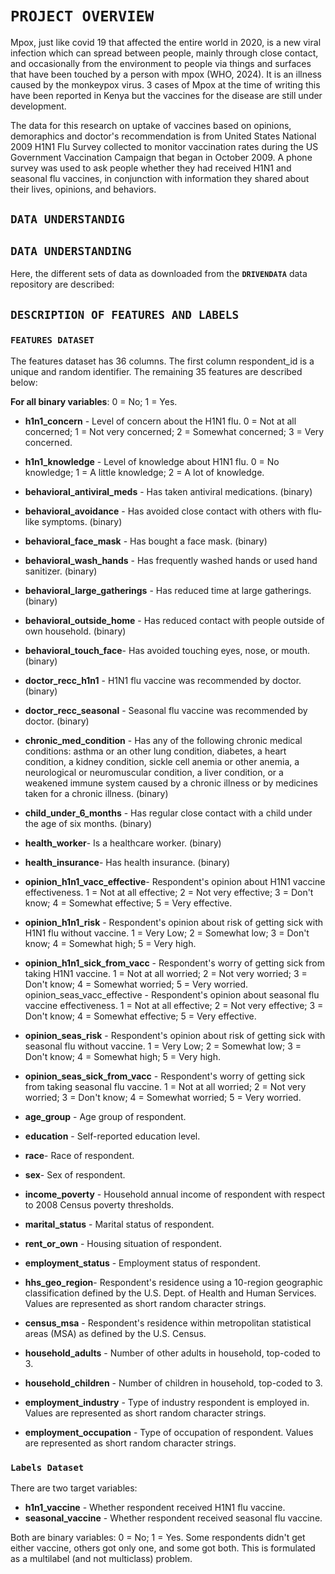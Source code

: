 # **`PROJECT OVERVIEW`**

Mpox, just like covid 19 that affected the entire world in 2020,  is a new viral infection which can spread between people, mainly through close contact, and occasionally from the environment to people via things and surfaces that have been touched by a person with mpox (WHO, 2024). It is an illness caused by the monkeypox virus. 3 cases of Mpox at the time of writing this have been reported in Kenya but the vaccines for the disease are still under development.

The data for this research on uptake of vaccines based on opinions, demoraphics and doctor's recommendation is from United States National 2009 H1N1 Flu Survey collected to monitor vaccination rates during the US Government Vaccination Campaign that began in October 2009. A phone survey was used to ask people whether they had received H1N1 and seasonal flu vaccines, in conjunction with information they shared about their lives, opinions, and behaviors.

## **`DATA UNDERSTANDIG`**

## **`DATA UNDERSTANDING`**

Here, the different sets of data as downloaded from the **`DRIVENDATA`** data repository are described:



## **`DESCRIPTION OF FEATURES AND LABELS`**

### **`FEATURES DATASET`**

The features dataset has 36 columns. The first column respondent_id is a unique and random identifier. The remaining 35 features are described below:

**For all binary variables**: 0 = No; 1 = Yes.

- **h1n1_concern** - Level of concern about the H1N1 flu.
0 = Not at all concerned; 1 = Not very concerned; 2 = Somewhat concerned; 3 = Very concerned.

- **h1n1_knowledge** - Level of knowledge about H1N1 flu.
0 = No knowledge; 1 = A little knowledge; 2 = A lot of knowledge.
- **behavioral_antiviral_meds** - Has taken antiviral medications. (binary)
- **behavioral_avoidance** - Has avoided close contact with others with flu-like symptoms. (binary)
- **behavioral_face_mask** - Has bought a face mask. (binary)
- **behavioral_wash_hands** - Has frequently washed hands or used hand sanitizer. (binary)
- **behavioral_large_gatherings** - Has reduced time at large gatherings. (binary)
- **behavioral_outside_home** - Has reduced contact with people outside of own household. (binary)
- **behavioral_touch_face**- Has avoided touching eyes, nose, or mouth. (binary)
- **doctor_recc_h1n1** - H1N1 flu vaccine was recommended by doctor. (binary)
- **doctor_recc_seasonal** - Seasonal flu vaccine was recommended by doctor. (binary)
- **chronic_med_condition** - Has any of the following chronic medical conditions: asthma or an other lung condition, diabetes, a heart condition, a kidney condition, sickle cell anemia or other anemia, a neurological or neuromuscular condition, a liver condition, or a weakened immune system caused by a chronic illness or by medicines taken for a chronic illness. (binary)
- **child_under_6_months** - Has regular close contact with a child under the age of six months. (binary)
- **health_worker**- Is a healthcare worker. (binary)
- **health_insurance**- Has health insurance. (binary)
- **opinion_h1n1_vacc_effective**- Respondent's opinion about H1N1 vaccine effectiveness.
1 = Not at all effective; 2 = Not very effective; 3 = Don't know; 4 = Somewhat effective; 5 = Very effective.
- **opinion_h1n1_risk** - Respondent's opinion about risk of getting sick with H1N1 flu without vaccine.
1 = Very Low; 2 = Somewhat low; 3 = Don't know; 4 = Somewhat high; 5 = Very high.
- **opinion_h1n1_sick_from_vacc** - Respondent's worry of getting sick from taking H1N1 vaccine.
1 = Not at all worried; 2 = Not very worried; 3 = Don't know; 4 = Somewhat worried; 5 = Very worried.
opinion_seas_vacc_effective - Respondent's opinion about seasonal flu vaccine effectiveness.
1 = Not at all effective; 2 = Not very effective; 3 = Don't know; 4 = Somewhat effective; 5 = Very effective.
- **opinion_seas_risk** - Respondent's opinion about risk of getting sick with seasonal flu without vaccine.
1 = Very Low; 2 = Somewhat low; 3 = Don't know; 4 = Somewhat high; 5 = Very high.
- **opinion_seas_sick_from_vacc** - Respondent's worry of getting sick from taking seasonal flu vaccine.
1 = Not at all worried; 2 = Not very worried; 3 = Don't know; 4 = Somewhat worried; 5 = Very worried.
- **age_group** - Age group of respondent.
- **education** - Self-reported education level.
- **race**- Race of respondent.
- **sex**- Sex of respondent.
- **income_poverty** - Household annual income of respondent with respect to 2008 Census poverty thresholds.
- **marital_status** - Marital status of respondent.
- **rent_or_own** - Housing situation of respondent.
- **employment_status** - Employment status of respondent.
- **hhs_geo_region**- Respondent's residence using a 10-region geographic classification defined by the U.S. Dept. of Health and Human Services. Values are represented as short random character strings.
- **census_msa** - Respondent's residence within metropolitan statistical areas (MSA) as defined by the U.S. Census.
- **household_adults** - Number of other adults in household, top-coded to 3.
- **household_children** - Number of children in household, top-coded to 3.
- **employment_industry** - Type of industry respondent is employed in. Values are represented as short random character strings.
- **employment_occupation** - Type of occupation of respondent. Values are represented as short random character strings.


### **`Labels Dataset`**

There are two target variables:

- **h1n1_vaccine** - Whether respondent received H1N1 flu vaccine.
- **seasonal_vaccine** - Whether respondent received seasonal flu vaccine.

Both are binary variables: 0 = No; 1 = Yes. Some respondents didn't get either vaccine, others got only one, and some got both. This is formulated as a multilabel (and not multiclass) problem.
